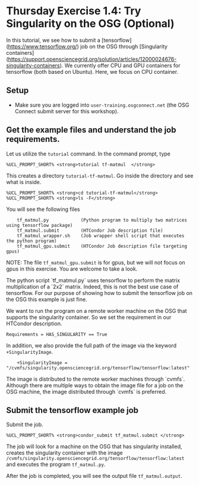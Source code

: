 Thursday Exercise 1.4: Try Singularity on the OSG (Optional)
============================================================


In this tutorial, we see how to submit a \[tensorflow\](<https://www.tensorflow.org/>) job on the OSG through \[Singularity containers\](<https://support.opensciencegrid.org/solution/articles/12000024676-singularity-containers>). We currently offer CPU and GPU containers for tensorflow (both based on Ubuntu). Here, we focus on CPU container.

Setup
-----

-   Make sure you are logged into `user-training.osgconnect.net` (the OSG Connect submit server for this workshop).

Get the example files and understand the job requirements.
----------------------------------------------------------

Let us utilize the `tutorial` command. In the command prompt, type

``` console
%UCL_PROMPT_SHORT% <strong>tutorial tf-matmul  </strong>
```

This creates a directory `tutorial-tf-matmul`. Go inside the directory and see what is inside.

``` console
%UCL_PROMPT_SHORT% <strong>cd tutorial-tf-matmul</strong>
%UCL_PROMPT_SHORT% <strong>ls -F</strong>
```

You will see the following files

``` file
    tf_matmul.py            (Python program to multiply two matrices using tensorflow package)
    tf_matmul.submit        (HTCondor Job description file)
    tf_matmul_wrapper.sh    (Job wrapper shell script that executes the python program)
    tf_matmul_gpu.submit    (HTCondor Job description file targeting gpus)
```

NOTE: The file `tf_matmul_gpu.submit` is for gpus, but we will not focus on gpus in this exercise. You are welcome to take a look.

The python script \`tf\_matmul.py\` uses tensorflow to perform the matrix multiplication of a \`2x2\` matrix. Indeed, this is not the best use case of tensorflow. For our purpose of showing how to submit the tensorflow job on the OSG this example is just fine.

We want to run the program on a remote worker machine on the OSG that supports the singularity container. So we set the requirement in our HTCondor description.

``` console
Requirements = HAS_SINGULARITY == True
```

In addition, we also provide the full path of the image via the keyword `+SingularityImage`.

``` console
    +SingularityImage = "/cvmfs/singularity.opensciencegrid.org/tensorflow/tensorflow:latest"
```

The image is distributed to the remote worker machines through \`cvmfs\`. Although there are multiple ways to obtain the image file for a job on the OSG machine, the image distributed through \`cvmfs\` is preferred.

Submit the tensorflow example job
---------------------------------

Submit the job.

``` console
%UCL_PROMPT_SHORT% <strong>condor_submit tf_matmul.submit </strong>
```

The job will look for a machine on the OSG that has singularity installed, creates the singularity container with the image `/cvmfs/singularity.opensciencegrid.org/tensorflow/tensorflow:latest` and executes the program `tf_matmul.py`.

After the job is completed, you will see the output file `tf_matmul.output`.


